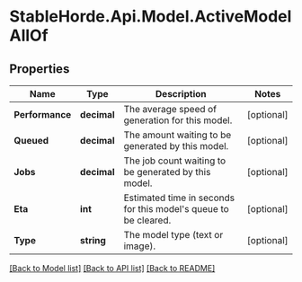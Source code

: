 # StableHorde.Api.Model.ActiveModelAllOf

## Properties

Name | Type | Description | Notes
------------ | ------------- | ------------- | -------------
**Performance** | **decimal** | The average speed of generation for this model. | [optional] 
**Queued** | **decimal** | The amount waiting to be generated by this model. | [optional] 
**Jobs** | **decimal** | The job count waiting to be generated by this model. | [optional] 
**Eta** | **int** | Estimated time in seconds for this model&#39;s queue to be cleared. | [optional] 
**Type** | **string** | The model type (text or image). | [optional] 

[[Back to Model list]](../README.md#documentation-for-models) [[Back to API list]](../README.md#documentation-for-api-endpoints) [[Back to README]](../README.md)

